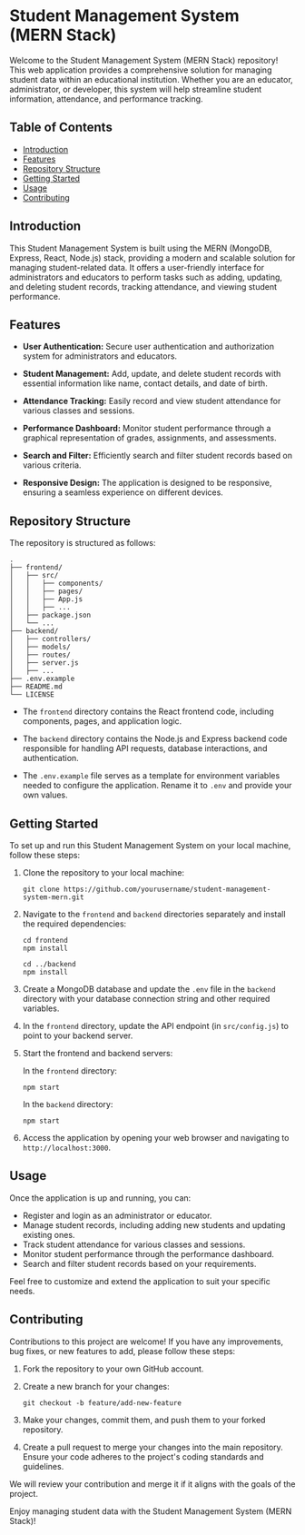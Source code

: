# Student Management System (MERN Stack) 

Welcome to the Student Management System (MERN Stack) repository! This web application provides a comprehensive solution for managing student data within an educational institution. Whether you are an educator, administrator, or developer, this system will help streamline student information, attendance, and performance tracking.

## Table of Contents

- [Introduction](#introduction)
- [Features](#features)
- [Repository Structure](#repository-structure)
- [Getting Started](#getting-started)
- [Usage](#usage)
- [Contributing](#contributing)

## Introduction

This Student Management System is built using the MERN (MongoDB, Express, React, Node.js) stack, providing a modern and scalable solution for managing student-related data. It offers a user-friendly interface for administrators and educators to perform tasks such as adding, updating, and deleting student records, tracking attendance, and viewing student performance.

## Features

- **User Authentication:** Secure user authentication and authorization system for administrators and educators.

- **Student Management:** Add, update, and delete student records with essential information like name, contact details, and date of birth.

- **Attendance Tracking:** Easily record and view student attendance for various classes and sessions.

- **Performance Dashboard:** Monitor student performance through a graphical representation of grades, assignments, and assessments.

- **Search and Filter:** Efficiently search and filter student records based on various criteria.

- **Responsive Design:** The application is designed to be responsive, ensuring a seamless experience on different devices.

## Repository Structure

The repository is structured as follows:

```
.
├── frontend/
│   ├── src/
│   │   ├── components/
│   │   ├── pages/
│   │   ├── App.js
│   │   ├── ...
│   ├── package.json
│   └── ...
├── backend/
│   ├── controllers/
│   ├── models/
│   ├── routes/
│   ├── server.js
│   ├── ...
├── .env.example
├── README.md
└── LICENSE
```

- The `frontend` directory contains the React frontend code, including components, pages, and application logic.

- The `backend` directory contains the Node.js and Express backend code responsible for handling API requests, database interactions, and authentication.

- The `.env.example` file serves as a template for environment variables needed to configure the application. Rename it to `.env` and provide your own values.

## Getting Started

To set up and run this Student Management System on your local machine, follow these steps:

1. Clone the repository to your local machine:

   ```shell
   git clone https://github.com/yourusername/student-management-system-mern.git
   ```

2. Navigate to the `frontend` and `backend` directories separately and install the required dependencies:

   ```shell
   cd frontend
   npm install

   cd ../backend
   npm install
   ```

3. Create a MongoDB database and update the `.env` file in the `backend` directory with your database connection string and other required variables.

4. In the `frontend` directory, update the API endpoint (in `src/config.js`) to point to your backend server.

5. Start the frontend and backend servers:

   In the `frontend` directory:

   ```shell
   npm start
   ```

   In the `backend` directory:

   ```shell
   npm start
   ```

6. Access the application by opening your web browser and navigating to `http://localhost:3000`.

## Usage

Once the application is up and running, you can:

- Register and login as an administrator or educator.
- Manage student records, including adding new students and updating existing ones.
- Track student attendance for various classes and sessions.
- Monitor student performance through the performance dashboard.
- Search and filter student records based on your requirements.

Feel free to customize and extend the application to suit your specific needs.

## Contributing

Contributions to this project are welcome! If you have any improvements, bug fixes, or new features to add, please follow these steps:

1. Fork the repository to your own GitHub account.

2. Create a new branch for your changes:

   ```shell
   git checkout -b feature/add-new-feature
   ```

3. Make your changes, commit them, and push them to your forked repository.

4. Create a pull request to merge your changes into the main repository. Ensure your code adheres to the project's coding standards and guidelines.

We will review your contribution and merge it if it aligns with the goals of the project.



Enjoy managing student data with the Student Management System (MERN Stack)!
